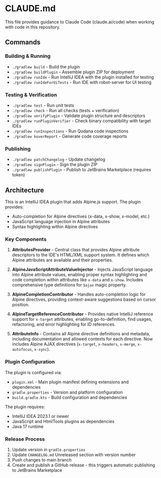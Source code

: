 # CLAUDE.md

This file provides guidance to Claude Code (claude.ai/code) when working with code in this repository.

## Commands

### Building & Running
- `./gradlew build` - Build the plugin
- `./gradlew buildPlugin` - Assemble plugin ZIP for deployment
- `./gradlew runIde` - Run IntelliJ IDEA with the plugin installed for testing
- `./gradlew runIdeForUiTests` - Run IDE with robot-server for UI testing

### Testing & Verification
- `./gradlew test` - Run unit tests
- `./gradlew check` - Run all checks (tests + verification)
- `./gradlew verifyPlugin` - Validate plugin structure and descriptors
- `./gradlew runPluginVerifier` - Check binary compatibility with target IDEs
- `./gradlew runInspections` - Run Qodana code inspections
- `./gradlew koverReport` - Generate code coverage reports

### Publishing
- `./gradlew patchChangelog` - Update changelog
- `./gradlew signPlugin` - Sign the plugin ZIP
- `./gradlew publishPlugin` - Publish to JetBrains Marketplace (requires token)

## Architecture

This is an IntelliJ IDEA plugin that adds Alpine.js support. The plugin provides:
- Auto-completion for Alpine directives (x-data, x-show, x-model, etc.)
- JavaScript language injection in Alpine attributes
- Syntax highlighting within Alpine directives

### Key Components

1. **AttributesProvider** - Central class that provides Alpine attribute descriptors to the IDE's HTML/XML support system. It defines which Alpine attributes are available and their properties.

2. **AlpineJavaScriptAttributeValueInjector** - Injects JavaScript language into Alpine attribute values, enabling proper syntax highlighting and code completion within attributes like `x-data` and `x-show`. Includes comprehensive type definitions for `$ajax` magic property.

3. **AlpineCompletionContributor** - Handles auto-completion logic for Alpine directives, providing context-aware suggestions based on cursor position.

4. **AlpineTargetReferenceContributor** - Provides native IntelliJ reference support for `x-target` attributes, enabling go-to-definition, find usages, refactoring, and error highlighting for ID references.

5. **AttributeInfo** - Contains all Alpine directive definitions and metadata, including documentation and allowed contexts for each directive. Now includes Alpine AJAX directives (`x-target`, `x-headers`, `x-merge`, `x-autofocus`, `x-sync`).

### Plugin Configuration

The plugin is configured via:
- `plugin.xml` - Main plugin manifest defining extensions and dependencies
- `gradle.properties` - Version and platform configuration
- `build.gradle.kts` - Build configuration and dependencies

The plugin requires:
- IntelliJ IDEA 2023.1 or newer
- JavaScript and HtmlTools plugins as dependencies
- Java 17 runtime

### Release Process

1. Update version in `gradle.properties`
2. Update `CHANGELOG.md` Unreleased section with version number
3. Push changes to main branch
4. Create and publish a GitHub release - this triggers automatic publishing to JetBrains Marketplace